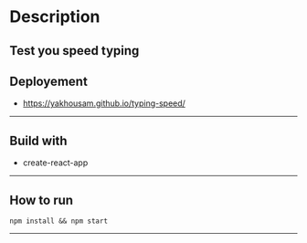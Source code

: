# Description
Test you speed typing
---

## Deployement  

 - https://yakhousam.github.io/typing-speed/
 

---
## Build with

- create-react-app

---

## How to run 

```
npm install && npm start
```
---
